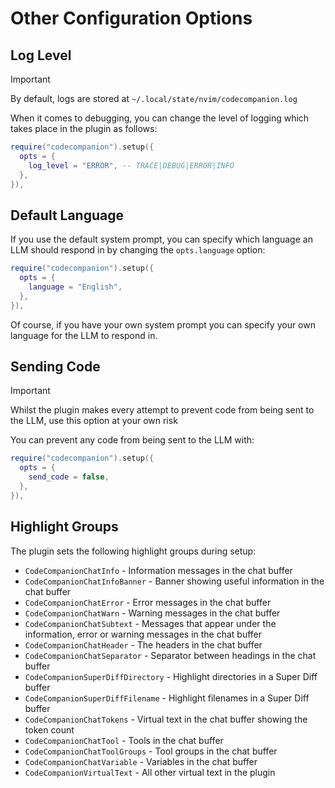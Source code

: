 # Other Configuration Options

## Log Level

> [!IMPORTANT]
> By default, logs are stored at `~/.local/state/nvim/codecompanion.log`

When it comes to debugging, you can change the level of logging which takes place in the plugin as follows:

```lua
require("codecompanion").setup({
  opts = {
    log_level = "ERROR", -- TRACE|DEBUG|ERROR|INFO
  },
}),
```

## Default Language

If you use the default system prompt, you can specify which language an LLM should respond in by changing the `opts.language` option:

```lua
require("codecompanion").setup({
  opts = {
    language = "English",
  },
}),
```

Of course, if you have your own system prompt you can specify your own language for the LLM to respond in.

## Sending Code

> [!IMPORTANT]
> Whilst the plugin makes every attempt to prevent code from being sent to the LLM, use this option at your own risk

You can prevent any code from being sent to the LLM with:

```lua
require("codecompanion").setup({
  opts = {
    send_code = false,
  },
}),
```
## Highlight Groups

The plugin sets the following highlight groups during setup:

- `CodeCompanionChatInfo` - Information messages in the chat buffer
- `CodeCompanionChatInfoBanner` - Banner showing useful information in the chat buffer
- `CodeCompanionChatError` - Error messages in the chat buffer
- `CodeCompanionChatWarn` - Warning messages in the chat buffer
- `CodeCompanionChatSubtext` - Messages that appear under the information, error or warning messages in the chat buffer
- `CodeCompanionChatHeader` - The headers in the chat buffer
- `CodeCompanionChatSeparator` - Separator between headings in the chat buffer
- `CodeCompanionSuperDiffDirectory` - Highlight directories in a Super Diff buffer
- `CodeCompanionSuperDiffFilename` - Highlight filenames in a Super Diff buffer
- `CodeCompanionChatTokens` - Virtual text in the chat buffer showing the token count
- `CodeCompanionChatTool` - Tools in the chat buffer
- `CodeCompanionChatToolGroups` - Tool groups in the chat buffer
- `CodeCompanionChatVariable` - Variables in the chat buffer
- `CodeCompanionVirtualText` - All other virtual text in the plugin

